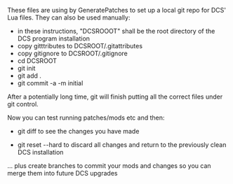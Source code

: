 These files are using by GeneratePatches to set up a local git repo for DCS' Lua files. They can also be used manually:

- in these instructions, "DCSROOOT" shall be the root directory of the DCS program installation
- copy gitttributes to DCSROOT/.gitattributes
- copy gitignore to DCSROOT/.gitignore
- cd DCSROOT
- git init
- git add .
- git commit -a -m initial

After a potentially long time, git will finish putting all the correct files under git control.  

Now you can test running patches/mods etc and then:

- git diff
  to see the changes you have made
  
- git reset --hard
  to discard all changes and return to the previously clean DCS installation
 
... plus create branches to commit your mods and changes so you can merge them into future DCS upgrades
